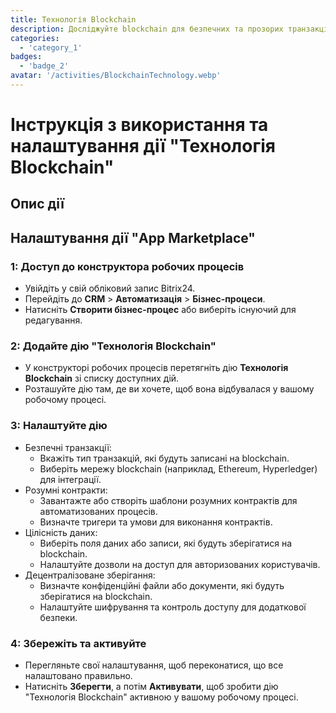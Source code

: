 ```yaml
---
title: Технологія Blockchain
description: Досліджуйте blockchain для безпечних та прозорих транзакцій.
categories: 
  - 'category_1'
badges: 
  - 'badge_2'
avatar: '/activities/BlockchainTechnology.webp'
---
```

# Інструкція з використання та налаштування дії "Технологія Blockchain"

## Опис дії

## **Налаштування дії "App Marketplace"**

### 1: Доступ до конструктора робочих процесів
- Увійдіть у свій обліковий запис Bitrix24.
- Перейдіть до **CRM** > **Автоматизація** > **Бізнес-процеси**.
- Натисніть **Створити бізнес-процес** або виберіть існуючий для редагування.

### 2: Додайте дію "Технологія Blockchain"
- У конструкторі робочих процесів перетягніть дію **Технологія Blockchain** зі списку доступних дій.
- Розташуйте дію там, де ви хочете, щоб вона відбувалася у вашому робочому процесі.

### 3: Налаштуйте дію
- Безпечні транзакції:
  - Вкажіть тип транзакцій, які будуть записані на blockchain.
  - Виберіть мережу blockchain (наприклад, Ethereum, Hyperledger) для інтеграції.
- Розумні контракти:
  - Завантажте або створіть шаблони розумних контрактів для автоматизованих процесів.
  - Визначте тригери та умови для виконання контрактів.
- Цілісність даних:
  - Виберіть поля даних або записи, які будуть зберігатися на blockchain.
  - Налаштуйте дозволи на доступ для авторизованих користувачів.
- Децентралізоване зберігання:
  - Визначте конфіденційні файли або документи, які будуть зберігатися на blockchain.
  - Налаштуйте шифрування та контроль доступу для додаткової безпеки.

### 4: Збережіть та активуйте
- Перегляньте свої налаштування, щоб переконатися, що все налаштовано правильно.
- Натисніть **Зберегти**, а потім **Активувати**, щоб зробити дію "Технологія Blockchain" активною у вашому робочому процесі.